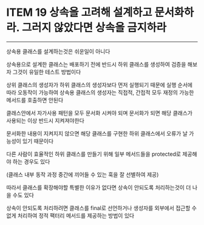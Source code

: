# ITEM 19 상속을 고려해 설계하고 문서화하라. 그러지 않았다면 상속을 금지하라

--------------------------------------------
상속용 클래스를 설계하는것은 쉬운일이 아니다

상속용으로 설계한 클래스는 배포하기 전에 반드시 하위 클래스를 생성하여 검증을 해보자 그것이 유일한 테스트 방법이다

상위 클래스의 생성자가 하위 클래스의 생성자보다 먼저 실행되기 때문에 실행 순서에 따라 오동작이 가능하여 상속용 클래스의 생성자는 직접적, 간접적 모두 재정의 가능한 메서드를 호출하면 안된다

클래스안에서 자가사용 패턴을 모두 문서화 시켜야 되며 문서화가 되면 해당 클래스가 사용되는 이상 반드시 지켜져야한다

문서화한 내용이 지켜지지 않으면 해당 클래스를 구현한 하위 클래스에서 오류가 날 가능성이 있기 때문이다

다른 사람이 효율적인 하위 클래스를 만들기 위해 일부 메서드들을 protected로 제공해야 하는 경우도 있다

(클래스 내부 동작 과정 중간에 끼어들 수 있는 훅을 잘 선별하여 제공)

따라서 클래스를 확장해야할 특별한 이유가 없다면 상속이 안되도록 처리하는것이 더 나을 수도 있다

상속이 안되도록 처리하려면 클래스를 final로 선언하거나 생성자를 외부에서 접근할 수 없게 처리하여 정적 팩터리 메서드를 제공하는 방법이 있다
